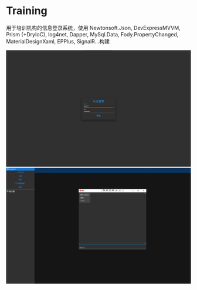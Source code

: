 # Training

用于培训机构的信息登录系统，使用 Newtonsoft.Json, DevExpressMVVM, Prism (+DryIoC), log4net, Dapper, MySql.Data, Fody.PropertyChanged, MaterialDesignXaml, EPPlus, SignalR...构建

![Example](t1.png)
![Example](t2.png)

